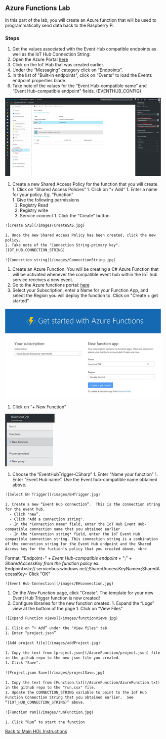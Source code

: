 ## Azure Functions Lab

In this part of the lab, you will create an Azure function that will be used to programmatically send data back to the Raspberry Pi. 

### Steps
1. Get the values associated with the Event Hub compatible endpoints as well as the IoT Hub Connection String:
  1. Open the Azure Portal [here](https://ms.portal.azure.com)
  1. Click on the IoT Hub that was created earlier. 
  1. Under the “Messaging” category click on “Endpoints”.
  1. In the list of "Built-in endpoints", click on “Events” to load the Events endpoint properties blade. 
  1. Take note of the values for the “Event Hub-compatible name” and “Event Hub-compatible endpoint" fields.  (EVENTHUB_CONFIG)
     
  ![Event Hub Endpoint](/images/EHendpointValues.jpg)
  
  1. Create a new Shared Access Policy for the function that you will create. 
    1. Click on “Shared Access Policies”
    1. Click on “+ Add”
    1. Enter a name for your policy.  Eg. “Function”  
    1. Give the following permissions
      1. Registry Read
      1. Registry write
      1. Service connect
    1. Click the "Create" button. 
    
    ![Create SAS](/images/CreateSAS.jpg)
    
    1. Once the new Shared Access Policy has been created, click the new policy. 
    1. Take note of the "Connection String-primary key".  (IOT_HUB_CONNECTION_STRING)
    
    ![Connection string](/images/ConnectionString.jpg)
    
1.	Create an Azure Function. You will be creating a C# Azure Function that will be activated whenever the compatible event hub within the IoT hub service receives a new event. 
  1. Go to the Azure functions portal: [here](https://functions.azure.com/signin)
  1. Select your Subscription, enter a Name for your Function App, and select the Region you will deploy the function to. Click on "Create + get started"
  
  ![Create Function](/images/CreateFunction.jpg)
  
  1. Click on “+ New Function”
  
  ![New Function](/images/NewFunction.jpg)
  
  1. Choose the “EventHubTrigger-CSharp”
    1. Enter “Name your function”
    1. Enter “Event Hub name”.  Use the Event hub-compatible name obtained above. 
    
    ![Select EH Trigger](/images/EHTrigger.jpg)
    
    1. Create a new “Event Hub connection”.  This is the connection string for the event hub.
      - Click "new”.
      - Click "Add a connection string".
      - In the *Connection name* field, enter the IoT Hub Event Hub-compatible connection name that you obtained earlier
      - In the *Connection string* field, enter the IoT Event Hub compatible connection string. This connection string is a combination of the connection string for the Event Hub endpoint and the Shared Access key for the fuction's policy that you created above. <br>
Format: "Endpoint=" + *Event Hub-compatible endpoint* + ";" + *SharedAccessKey from the function policy*
        ex. Endpoint=sb://<eventHubName>.servicebus.windows.net/;SharedAccessKeyName=<SASPolicyName>;SharedAccessKey=<SASPolicyKey>
         Click "OK"
    
    ![Event Hub Connection](/images/EHconnection.jpg)
  
  1. On the *New Function* page, click "Create". The template for your new Event Hub Trigger function is now created!
  1. Configure libraries for the new function created. 
    1. Expand the “Logs” view at the bottom of the page
    1. Click on “View Files”
    
    ![Expand Function views](/images/functionViews.jpg)
    
    1. Click on “+ Add” under the "View files" tab. 
    1. Enter “project.json”
    
    ![Add project file](/images/addProject.jpg)
    
    1. Copy the text from [project.json](/AzureFunction/project.json) file in the github repo to the new json file you created.
    1. Click "Save". 
    
    ![Project.json Save](/images/projectSave.jpg)
    
    1. Copy the text from [Function.txt](/AzureFunction/AzureFunction.txt) in the github repo to the "run.csx" file. 
    1. Update the CONNECTION_STRING variable to point to the IoT Hub Function Connection String that you obtained earlier.  See “(IOT_HUB_CONNECTION_STRING)” above.
    
    ![Function run](/images/runFunction.jpg)
    
    1. Click “Run” to start the function


[Back to Main HOL Instructions](/README.md)
